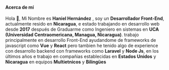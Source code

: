 #### Acerca de mí 

Hola 👋, Mi Nombre es **Haniel Hernández** , soy un **Desarrollador Front-End**, actualmente resido en **Nicaragua**, e estado trabajando en desarrollo web desde **2017** después de Graduarme como Ingeniero en sistemas en **UCA (Universidad Centraomericana, Managua, Nicaragua)**. trabajo principalmente en desarrollo Front-End ayudandome de frameworks de javascript como **Vue** y **React** pero tambien he tenido algo de experience con desarrollo backend con frameworks como **Laravel** y **Node Js**, en los últimos años e trabajo en compañias establecidas en **Estados Unidos** y **Nicaragua** en equipos **Multietnicos** y  **Bilingües**